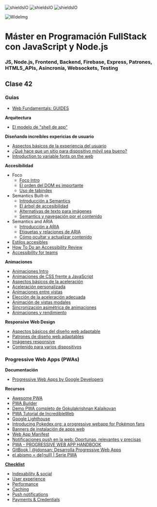 ![shieldsIO](https://img.shields.io/github/issues/Fictizia/Master-en-programacion-fullstack-con-JavaScript-y-Node.js_ed3.svg)
![shieldsIO](https://img.shields.io/github/forks/Fictizia/Master-en-programacion-fullstack-con-JavaScript-y-Node.js_ed3.svg)
![shieldsIO](https://img.shields.io/github/stars/Fictizia/Master-en-programacion-fullstack-con-JavaScript-y-Node.js_ed3.svg)

![WideImg](http://fictizia.com/img/github/Fictizia-plan-estudios-github.jpg)

# Máster en Programación FullStack con JavaScript y Node.js
### JS, Node.js, Frontend, Backend, Firebase, Express, Patrones, HTML5_APIs, Asincronía, Websockets, Testing

## Clase 42

### Guias
- [Web Fundamentals: GUIDES ](https://developers.google.com/web/fundamentals/?hl=es)
 
**Arquitectura**
- [El modelo de "shell de app"](https://developers.google.com/web/fundamentals/architecture/app-shell?hl=es)

**Diseñando increíbles expericias de usuario**
- [Aspectos básicos de la experiencia del usuario](https://developers.google.com/web/fundamentals/design-and-ux/ux-basics/?hl=es)
- [¿Qué hace que un sitio para dispositivo móvil sea bueno?](https://developers.google.com/web/fundamentals/design-and-ux/principles/?hl=es)
- [Introduction to variable fonts on the web](https://developers.google.com/web/fundamentals/design-and-ux/typography/variable-fonts/?hl=es)


**Accesibilidad**
- Foco
   - [Foco Intro](https://developers.google.com/web/fundamentals/accessibility/focus/?hl=es)
   - [El orden del DOM es importante](https://developers.google.com/web/fundamentals/accessibility/focus/dom-order-matters?hl=es)
   - [Uso de tabindex](https://developers.google.com/web/fundamentals/accessibility/focus/using-tabindex?hl=es)
- Semantics Built-in
   - [Introducción a Semantics](https://developers.google.com/web/fundamentals/accessibility/semantics-builtin/?hl=es)
   - [El árbol de accesibilidad](https://developers.google.com/web/fundamentals/accessibility/semantics-builtin/the-accessibility-tree?hl=es)
   - [Alternativas de texto para imágenes](https://developers.google.com/web/fundamentals/accessibility/semantics-builtin/text-alternatives-for-images?hl=es)
   - [Semantics y navegación por el contenido](https://developers.google.com/web/fundamentals/accessibility/semantics-builtin/navigating-content?hl=es)
- Semantics and ARIA
   - [Introducción a ARIA](https://developers.google.com/web/fundamentals/accessibility/semantics-aria/?hl=es)
   - [Etiquetas y relaciones de ARIA](https://developers.google.com/web/fundamentals/accessibility/semantics-aria/aria-labels-and-relationships?hl=es)
   - [Cómo ocultar y actualizar contenido](https://developers.google.com/web/fundamentals/accessibility/semantics-aria/hiding-and-updating-content?hl=es)
- [Estilos accesibles](https://developers.google.com/web/fundamentals/accessibility/accessible-styles?hl=es)
- [How To Do an Accessibility Review](https://developers.google.com/web/fundamentals/accessibility/how-to-review?hl=es)
- [Accessibility for teams](https://developers.google.com/web/fundamentals/accessibility/a11y-for-teams?hl=es)


**Animaciones**
- [Animaciones Intro](https://developers.google.com/web/fundamentals/design-and-ux/animations/?hl=es)
- [Animaciones de CSS frente a JavaScript](https://developers.google.com/web/fundamentals/design-and-ux/animations/css-vs-javascript?hl=es)
- [Aspectos básicos de la aceleración](https://developers.google.com/web/fundamentals/design-and-ux/animations/the-basics-of-easing?hl=es)
- [Aceleración personalizada](https://developers.google.com/web/fundamentals/design-and-ux/animations/custom-easing?hl=es)
- [Animaciones entre vistas](https://developers.google.com/web/fundamentals/design-and-ux/animations/animating-between-views?hl=es)
- [Elección de la aceleración adecuada](https://developers.google.com/web/fundamentals/design-and-ux/animations/choosing-the-right-easing?hl=es)
- [Animación de vistas modales](https://developers.google.com/web/fundamentals/design-and-ux/animations/animating-modal-views?hl=es)
- [Sincronización asimétrica de animaciones](https://developers.google.com/web/fundamentals/design-and-ux/animations/asymmetric-animation-timing?hl=es)
- [Animaciones y rendimiento](https://developers.google.com/web/fundamentals/design-and-ux/animations/animations-and-performance?hl=es)


**Responsive Web Design**
- [Aspectos básicos del diseño web adaptable](https://developers.google.com/web/fundamentals/design-and-ux/responsive/?hl=es)
- [Patrones de diseño web adaptables](https://developers.google.com/web/fundamentals/design-and-ux/responsive/patterns?hl=es)
- [Imágenes responsive](https://developers.google.com/web/fundamentals/design-and-ux/responsive/images?hl=es)
- [Contenido para varios dispositivos](https://developers.google.com/web/fundamentals/design-and-ux/responsive/content?hl=es)



### Progressive Web Apps (PWAs)

**Documentación**
- [Progressive Web Apps by Google Developers](https://developers.google.com/web/progressive-web-apps/)

**Recursos**
- [Awesome PWA](https://github.com/hemanth/awesome-pwa)
- [PWA Builder](http://www.pwabuilder.com/generator)
- [Demo PWA completo de Gokulakrishnan Kalaikovan](https://github.com/gokulkrishh/demo-progressive-web-app)
- [PWA Tutorial de IncredibleWeb](https://github.com/IncredibleWeb/pwa-tutorial)
- [Google Lighthouse](https://developers.google.com/web/tools/lighthouse/)
- [Introducing Pokedex.org: a progressive webapp for Pokémon fans](http://www.pocketjavascript.com/blog/2015/11/23/introducing-pokedex-org)
- [Banners de instalación de apps web](https://developers.google.com/web/fundamentals/engage-and-retain/app-install-banners/)
- [Web App Manifest](https://developer.mozilla.org/es/docs/Web/Manifest)
- [Notificaciones push en la web: Oportunas, relevantes y precisas](https://developers.google.com/web/fundamentals/engage-and-retain/push-notifications/)
- [PWA - PROGRESSIVE WEB APP HANDBOOK](https://vaadin.com/progressive-web-applications?utm_term=%2Bpwa&utm_campaign=PWA+search+EU+-+Mar+20,+2018&utm_source=adwords&utm_medium=ppc&hsa_net=adwords&hsa_tgt=kwd-314170956708&hsa_ad=258329622220&hsa_acc=7040932438&hsa_grp=55768637720&hsa_mt=b&hsa_cam=1258602860&hsa_kw=%2Bpwa&hsa_ver=3&hsa_src=g&gclid=CjwKCAjw-8nbBRBnEiwAqWt1zco1cG4_JtA5KMNvK-bBy9G5ToWdsDaP-VkzcOtO8ZmQDz6L5dxIbRoCxgQQAvD_BwE)
- [GitBook | @jdonsan: Desarrolla Progressive Web Apps](https://jdonsan.gitbooks.io/desarrolla-progressive-web-apps/content/)
- [el.abismo = de[null] | Serie PWA](https://elabismodenull.wordpress.com/category/series/serie-pwa/)

**[Checklist](https://developers.google.com/web/progressive-web-apps/checklist)**
- [Indexability & social](https://developers.google.com/web/progressive-web-apps/checklist)
- [User experience](https://developers.google.com/web/progressive-web-apps/checklist)
- [Performance](https://developers.google.com/web/progressive-web-apps/checklist)
- [Caching](https://developers.google.com/web/progressive-web-apps/checklist)
- [Push notifications](https://developers.google.com/web/progressive-web-apps/checklist)
- [Payments & Credentials](https://developers.google.com/web/progressive-web-apps/checklist)